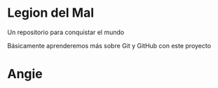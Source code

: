 # Legion del Mal
Un repositorio para conquistar el mundo

Básicamente aprenderemos más sobre Git y GitHub con este proyecto

# Angie